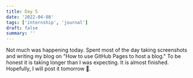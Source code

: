 ```yaml
---
title: Day 5
date: '2022-04-08'
tags: ['internship', 'journal']
draft: false
summary: ''
---
```


Not much was happening today. Spent most of the day taking screenshots and writing my blog on "How to use GitHub Pages to host a blog." To be honest it is taking longer than I was expecting. It is almost finished. Hopefully, I will post it tomorrow 🤞.
